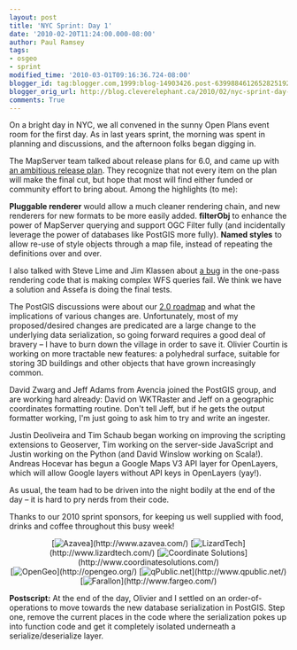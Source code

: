 ```yaml
---
layout: post
title: 'NYC Sprint: Day 1'
date: '2010-02-20T11:24:00.000-08:00'
author: Paul Ramsey
tags:
- osgeo
- sprint
modified_time: '2010-03-01T09:16:36.724-08:00'
blogger_id: tag:blogger.com,1999:blog-14903426.post-6399884612652825192
blogger_orig_url: http://blog.cleverelephant.ca/2010/02/nyc-sprint-day-1.html
comments: True
---
```


On a bright day in NYC, we all convened in the sunny Open Plans event room for the first day. As in last years sprint, the morning was spent in planning and discussions, and the afternoon folks began digging in.

The MapServer team talked about release plans for 6.0, and came up with [an ambitious release plan](http://trac.osgeo.org/mapserver/wiki/60ReleasePlan). They recognize that not every item on the plan will make the final cut, but hope that most will find either funded or community effort to bring about. Among the highlights (to me):

**Pluggable renderer** would allow a much cleaner rendering chain, and new renderers for new formats to be more easily added. **filterObj** to enhance the power of MapServer querying and support OGC Filter fully (and incidentally leverage the power of databases like PostGIS more fully). **Named styles** to allow re-use of style objects through a map file, instead of repeating the definitions over and over.

I also talked with Steve Lime and Jim Klassen about [a bug](http://trac.osgeo.org/mapserver/ticket/3305) in the one-pass rendering code that is making complex WFS queries fail. We think we have a solution and Assefa is doing the final tests.

The PostGIS discussions were about our [2.0 roadmap](http://trac.osgeo.org/postgis/wiki/DevelopmentDiscussion) and what the implications of various changes are. Unfortunately, most of my proposed/desired changes are predicated are a large change to the underlying data serialization, so going forward requires a good deal of bravery &ndash; I have to burn down the village in order to save it. Olivier Courtin is working on more tractable new features: a polyhedral surface, suitable for storing 3D buildings and other objects that have grown increasingly common.

David Zwarg and Jeff Adams from Avencia joined the PostGIS group, and are working hard already: David on WKTRaster and Jeff on a geographic coordinates formatting routine. Don't tell Jeff, but if he gets the output formatter working, I'm just going to ask him to try and write an ingester.

Justin Deoliveira and Tim Schaub began working on improving the scripting extensions to Geoserver, Tim working on the server-side JavaScript and Justin working on the Python (and David Winslow working on Scala!). Andreas Hocevar has begun a Google Maps V3 API layer for OpenLayers, which will allow Google layers without API keys in OpenLayers (yay!).

As usual, the team had to be driven into the night bodily at the end of the day &ndash; it is hard to pry nerds from their code.

Thanks to our 2010 sprint sponsors, for keeping us well supplied with food, drinks and coffee throughout this busy week!

<div style="vertical-align:center; text-align:center;" >[<img src="http://farm5.static.flickr.com/4023/4398161023_8b37ecdd58_o.png" alt="Azavea" border="0" />](http://www.azavea.com/)  [<img src="http://farm5.static.flickr.com/4037/4363909195_a73ab7d789_o.jpg" alt="LizardTech" border="0"  />](http://www.lizardtech.com/) [<img src="http://farm5.static.flickr.com/4003/4364650774_9561cfe97a_o.jpg" alt="Coordinate Solutions" border="0" />](http://www.coordinatesolutions.com/) <br/>[<img src="http://farm5.static.flickr.com/4072/4364650828_9b0562e902_o.jpg" alt="OpenGeo" border="0"  />](http://opengeo.org/) [<img src="http://farm5.static.flickr.com/4012/4363909295_d1e4391317_o.jpg" alt="qPublic.net" border="0" />](http://www.qpublic.net/) [<img src="http://farm3.static.flickr.com/2690/4364650934_2305ed4739_o.jpg" alt="Farallon" border="0" />](http://www.fargeo.com/) </div>

**Postscript:** At the end of the day, Olivier and I settled on an order-of-operations to move towards the new database serialization in PostGIS. Step one, remove the current places in the code where the serialization pokes up into function code and get it completely isolated underneath a serialize/deserialize layer.

